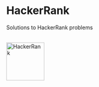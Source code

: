 # HackerRank

Solutions to HackerRank problems <BR><BR>

<img src = "https://i.ytimg.com/vi/tJl36vQtA5k/maxresdefault.jpg" alt ="HackerRank" width = "100px">

